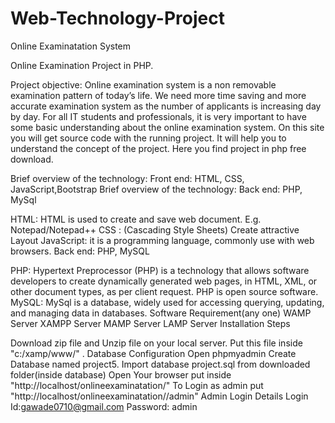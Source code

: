 # Web-Technology-Project
Online Examinatation System

Online Examination Project in PHP.

Project objective: Online examination system is a non removable examination pattern of today’s life. We need more time saving and more accurate examination system as the number of applicants is increasing day by day. For all IT students and professionals, it is very important to have some basic understanding about the online examination system. On this site you will get source code with the running project. It will help you to understand the concept of the project. Here you find project in php free download.

Brief overview of the technology: Front end: HTML, CSS, JavaScript,Bootstrap
Brief overview of the technology: Back end: PHP, MySql

HTML: HTML is used to create and save web document. E.g. Notepad/Notepad++ CSS : (Cascading Style Sheets) Create attractive Layout JavaScript: it is a programming language, commonly use with web browsers. Back end: PHP, MySQL

PHP: Hypertext Preprocessor (PHP) is a technology that allows software developers to create dynamically generated web pages, in HTML, XML, or other document types, as per client request. PHP is open source software. MySQL: MySql is a database, widely used for accessing querying, updating, and managing data in databases. Software Requirement(any one) WAMP Server XAMPP Server MAMP Server LAMP Server Installation Steps

Download zip file and Unzip file on your local server.
Put this file inside "c:/xamp/www/" .
Database Configuration Open phpmyadmin Create Database named project5. Import database project.sql from downloaded folder(inside database)
Open Your browser put inside "http://localhost/onlineexaminatation/"
To Login as admin put "http://localhost/onlineexaminatation//admin" Admin Login Details Login Id:gawade0710@gmail.com Password: admin
